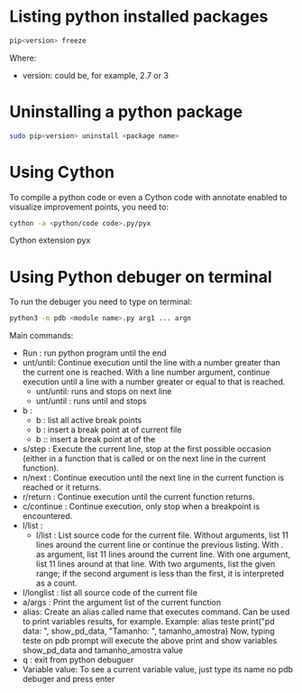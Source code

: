 # Listing python installed packages
```sh
pip<version> freeze
```
Where:
- version: could be, for example, 2.7 or 3

# Uninstalling a python package
```sh
sudo pip<version> uninstall <package name>
```

# Using Cython

To compile a python code or even a Cython code with annotate enabled to visualize improvement points, you need to:
```sh
cython -a <python/code code>.py/pyx
```

Cython extension pyx

# Using Python debuger on terminal

To run the debuger you need to type on terminal:
```sh
python3 -m pdb <module name>.py arg1 ... argn
```

Main commands:
- Run : run python program until the end
- unt/until: Continue execution until the line with a number greater than the current one is reached. With a line number argument, continue execution until a line with a number greater or equal to that is reached.
    - unt/until: runs and stops on next line
    - unt/until <line number>: runs until <line number> and stops
- b :
    - b : list all active break points
    - b <line number>: insert a break point at <line number> of current file
    - b <file name>:<line number>: insert a break point at <line number> of the <file name>
- s/step : Execute the current line, stop at the first possible occasion (either in a function that is called or on the next line in the current function).
- n/next : Continue execution until the next line in the current function is reached or it returns.
- r/return : Continue execution until the current function returns.
- c/continue : Continue execution, only stop when a breakpoint is encountered.
- l/list :
    - l/list : List source code for the current file. Without arguments, list 11 lines around the current line or continue the previous listing. With . as argument, list 11 lines around the current line. With one argument, list 11 lines around at that line. With two arguments, list the given range; if the second argument is less than the first, it is interpreted as a count.
- l/longlist : list all source code of the current file
- a/args : Print the argument list of the current function
- alias: Create an alias called name that executes command. Can be used to print variables results, for example.
    Example:
        alias teste print("pd data: ", show_pd_data, "Tamanho: ", tamanho_amostra)
        Now, typing teste on pdb prompt will execute the above print and show variables show_pd_data and tamanho_amostra value
- q : exit from python debuguer
- Variable value:
    To see a current variable value, just type its name no pdb debuger and press enter
        
